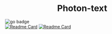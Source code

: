 <p align="center">
  <h1 align="center">Photon-text</h1>
</p>

![go badge](https://img.shields.io/badge/LANGUAGE-a?style=for-the-badge&logo=go&logoColor=blue&label=Go&labelColor=gray&color=black)  
[![Readme Card](https://github-readme-stats.vercel.app/api/pin/?username=plasticgaming99&repo=photon&show_owner=true&theme=tokyonight)](https://github.com/anuraghazra/github-readme-stats) [![Readme Card](https://github-readme-stats.vercel.app/api/pin/?username=photon-text&repo=photon-docs&show_owner=true&theme=tokyonight)](https://github.com/anuraghazra/github-readme-stats)
